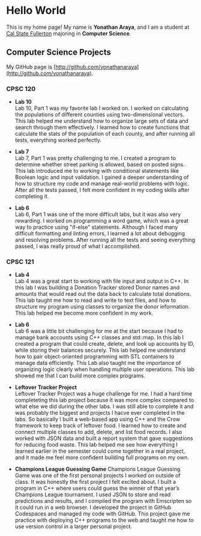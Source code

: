 # Hello World

This is my home page! My name is **Yonathan Araya**, and I am a student at [Cal State Fullerton](http://www.fullerton.edu/) majoring in **Computer Science**.

## Computer Science Projects

My GitHub page is [http://github.com/yonathanaraya](http://github.com/yonathanaraya).

### CPSC 120

- **Lab 10**  
  Lab 10, Part 1 was my favorite lab I worked on. I worked on calculating the populations of different counties using two-dimensional vectors. This lab helped me understand how to organize large sets of data and search through them effectively. I learned how to create functions that calculate the stats of the population of each county, and after running all tests, everything worked perfectly.

- **Lab 7**  
  Lab 7, Part 1 was pretty challenging to me. I created a program to determine whether street parking is allowed, based on posted signs. This lab introduced me to working with conditional statements like Boolean logic and input validation. I gained a deeper understanding of how to structure my code and manage real-world problems with logic. After all the tests passed, I felt more confident in my coding skills after completing it.

- **Lab 6**  
  Lab 6, Part 1 was one of the more difficult labs, but it was also very rewarding. I worked on programming a word game, which was a great way to practice using "if-else" statements. Although I faced many difficult formatting and linting errors, I learned a lot about debugging and resolving problems. After running all the tests and seeing everything passed, I was really proud of what I accomplished.

### CPSC 121

- **Lab 4**  
  Lab 4 was a great start to working with file input and output in C++. In this lab I was building a Donation Tracker stored Donor names and amounts that would read out the data back to calculate total donations. This lab taught me how to read and write to text files, and how to structure my program using classes to organize the donor information. This lab helped me become more confident in my work.

- **Lab 6**  
  Lab 6 was a little bit challenging for me at the start because I had to manage bank accounts using C++ classes and std::map. In this lab I created a program that could create, delete, and look up accounts by ID, while storing their balances securely. This lab helped me understand how to pair object-oriented programming with STL containers to manage data efficiently. This Lab also taught me the importance of organizing logic clearly when handling multiple user operations. This lab showed me that I can build more complex programs.

- **Leftover Tracker Project**  
  Leftover Tracker Project was a huge challenge for me. I had a hard time completeting this lab project because it was more complex compared to what else we did during the other labs. I was still able to complete it and was probably the biggest and projects I hacve ever completed in the labs. So basically I built a web-based app using C++ and the Crow framework to keep track of leftover food. I learned how to create and connect multiple classes to add, delete, and list food records. I also worked with JSON data and built a report system that gave suggestions for reducing food waste. This lab helped me see how everything I learned earlier in the semester could come together in a real project, and it made me feel more confident building full programs on my own.

- **Champions League Guessing Game**
  Champions League Guessing Game was one of the first personal projects I worked on outside of class. It was honestly the first project I felt excited about. I built a program in C++ where users could guess the winner of that year’s Champions League tournament. I used JSON to store and read predictions and results, and I compiled the program with Emscripten so it could run in a web browser. I developed the project in GitHub Codespaces and managed my code with GitHub. This project gave me practice with deploying C++ programs to the web and taught me how to use version control in a larger personal project.